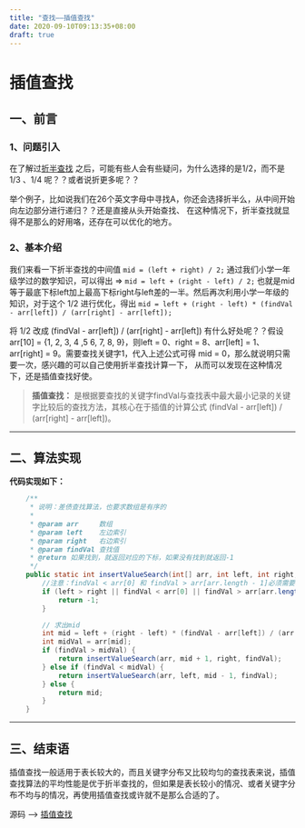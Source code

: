 ```yaml
---
title: "查找——插值查找"
date: 2020-09-10T09:13:35+08:00
draft: true
---
```


# 插值查找

## 一、前言

### 1、问题引入

在了解过[折半查找](https://github.com/QuakeWang/DataStructure/blob/master/src/com/quake/search/BinarySearch.java) 之后，可能有些人会有些疑问，为什么选择的是1/2，而不是 1/3 、1/4 呢？？或者说折更多呢？？

举个例子，比如说我们在26个英文字母中寻找A，你还会选择折半么，从中间开始向左边部分进行递归？？还是直接从头开始查找、 在这种情况下，折半查找就显得不是那么的好用咯，还存在可以优化的地方。

### 2、基本介绍

我们来看一下折半查找的中间值 `mid = (left + right) / 2;` 通过我们小学一年级学过的数学知识，可以得出 => `mid = left + (right - left) / 2;` 也就是mid等于最底下标left加上最高下标right与left差的一半。然后再次利用小学一年级的知识，对于这个 1/2 进行优化，得出 `mid = left + (right - left) * (findVal - arr[left]) / (arr[right] - arr[left]);` 

将 1/2 改成 (findVal - arr[left]) / (arr[right] - arr[left]) 有什么好处呢？？假设arr[10] = {1, 2, 3, 4 ,5 6, 7, 8, 9}，则left = 0、right = 8、arr[left] = 1、arr[right] = 9。需要查找关键字1，代入上述公式可得 mid = 0，那么就说明只需要一次，感兴趣的可以自己使用折半查找计算一下， 从而可以发现在这种情况下，还是插值查找好使。

>    **插值查找：** 是根据要查找的关键字findVal与查找表中最大最小记录的关键字比较后的查找方法，其核心在于插值的计算公式  (findVal - arr[left]) / (arr[right] - arr[left])。

---

## 二、算法实现

**代码实现如下：**

```java
    /**
     * 说明：差债查找算法，也要求数组是有序的
     *
     * @param arr     数组
     * @param left    左边索引
     * @param right   右边索引
     * @param findVal 查找值
     * @return 如果找到，就返回对应的下标，如果没有找到就返回-1
     */
    public static int insertValueSearch(int[] arr, int left, int right, int findVal) {
        //注意：findVal < arr[0] 和 findVal > arr[arr.length - 1]必须需要，否则得到的mid可能会越界
        if (left > right || findVal < arr[0] || findVal > arr[arr.length - 1]) {
            return -1;
        }

        // 求出mid
        int mid = left + (right - left) * (findVal - arr[left]) / (arr[right] - arr[left]);
        int midVal = arr[mid];
        if (findVal > midVal) {
            return insertValueSearch(arr, mid + 1, right, findVal);
        } else if (findVal < midVal) {
            return insertValueSearch(arr, left, mid - 1, findVal);
        } else {
            return mid;
        }
    }
```



---

## 三、结束语

插值查找一般适用于表长较大的，而且关键字分布又比较均匀的查找表来说，插值查找算法的平均性能是优于折半查找的，但如果是表长较小的情况、或者关键字分布不均与的情况，再使用插值查找或许就不是那么合适的了。

源码 ——> [插值查找](https://github.com/QuakeWang/DataStructure/blob/master/src/com/quake/search/InsertValueSearch.java)

